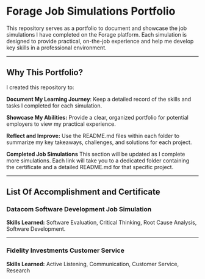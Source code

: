 # Forage Job Simulations Portfolio

This repository serves as a portfolio to document and showcase the job simulations I have completed on the Forage platform. Each simulation is designed to provide practical, on-the-job experience and help me develop key skills in a professional environment.

---

## Why This Portfolio?

I created this repository to:

**Document My Learning Journey**: Keep a detailed record of the skills and tasks I completed for each simulation.

**Showcase My Abilities:** Provide a clear, organized portfolio for potential employers to view my practical experience.

**Reflect and Improve:** Use the README.md files within each folder to summarize my key takeaways, challenges, and solutions for each project.

**Completed Job Simulations**
This section will be updated as I complete more simulations. Each link will take you to a dedicated folder containing the certificate and a detailed README.md for that specific project.

---

## List Of Accomplishment and Certificate

### Datacom Software Development Job Simulation

**Skills Learned:** Software Evaluation, Critical Thinking, Root Cause Analysis, Software Development.

---

### Fidelity Investments Customer Service

**Skills Learned:** Active Listening, Communication, Customer Service, Research 

